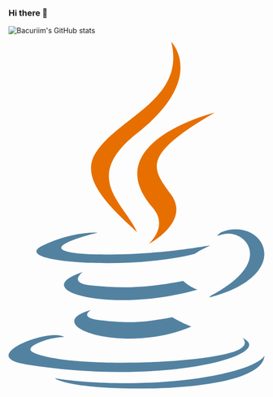### Hi there 👋
![Bacuriim's GitHub stats](https://github-readme-stats.vercel.app/api?username=Bacuriim&show_icons=true&theme=transparent)

<svg xmlns="http://www.w3.org/2000/svg" viewBox="0 0 254.725 345.38">
  <path fill="#5382a1" d="M82.037 267.101s-13.198 7.675 9.393 10.273c27.369 3.122 41.357 2.674 71.517-3.034 0 0 7.93 4.972 19.004 9.278-67.612 28.978-153.02-1.678-99.914-16.517M73.775 229.288s-14.803 10.957 7.805 13.296c29.236 3.016 52.325 3.263 92.276-4.43 0 0 5.526 5.602 14.215 8.665-81.747 23.904-172.798 1.885-114.296-17.531"/>
  <path fill="#e76f00" d="M143.425 165.143c16.66 19.18-4.377 36.44-4.377 36.44s42.301-21.837 22.874-49.182c-18.144-25.501-32.059-38.172 43.268-81.859 0 0-118.238 29.53-61.765 94.601"/>
  <path fill="#5382a1" d="M232.847 295.07s9.767 8.048-10.757 14.274c-39.026 11.822-162.432 15.392-196.714.47-12.323-5.36 10.787-12.8 18.056-14.361 7.582-1.644 11.914-1.338 11.914-1.338-13.705-9.654-88.582 18.957-38.034 27.151 137.853 22.356 251.292-10.067 215.535-26.196M88.384 190.108s-62.772 14.91-22.23 20.324c17.12 2.292 51.245 1.773 83.031-.89 25.978-2.191 52.063-6.85 52.063-6.85s-9.16 3.922-15.787 8.447c-63.744 16.765-186.886 8.966-151.435-8.182 29.981-14.493 54.358-12.849 54.358-12.849M200.99 253.05c64.798-33.671 34.838-66.03 13.926-61.67-5.126 1.067-7.411 1.991-7.411 1.991s1.903-2.98 5.537-4.27c41.37-14.545 73.187 42.896-13.355 65.647 0 0 1.003-.896 1.303-1.697"/>
  <path fill="#e76f00" d="M161.922 0s35.887 35.899-34.037 91.1c-56.071 44.282-12.786 69.53-.023 98.377-32.73-29.53-56.75-55.526-40.635-79.72C110.879 74.242 176.4 57.023 161.922 0"/>
  <path fill="#5382a1" d="M94.751 344.294c62.2 3.981 157.712-2.21 159.974-31.64 0 0-4.348 11.157-51.404 20.018-53.087 9.99-118.564 8.824-157.399 2.42.001 0 7.95 6.58 48.83 9.202"/>
</svg>

<!--
**Bacuriim/Bacuriim** is a ✨ _special_ ✨ repository because its `README.md` (this file) appears on your GitHub profile.

Here are some ideas to get you started:

- 🔭 I’m currently working on ...
- 🌱 I’m currently learning ...
- 👯 I’m looking to collaborate on ...
- 🤔 I’m looking for help with ...
- 💬 Ask me about ...
- 📫 How to reach me: ...
- 😄 Pronouns: ...
- ⚡ Fun fact: ...
-->
